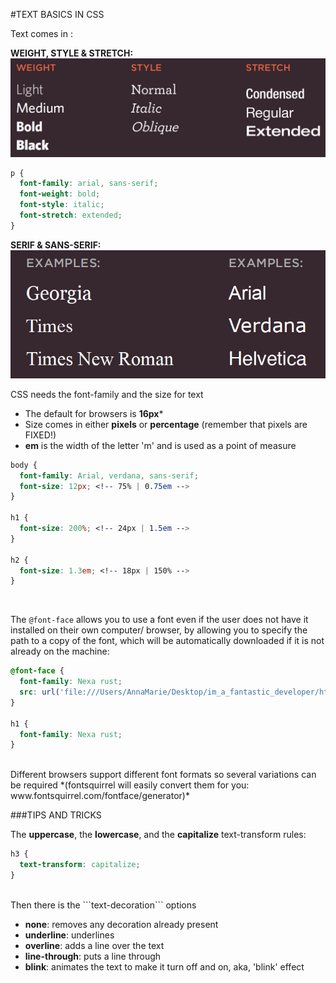 #TEXT BASICS IN CSS

Text comes in :

__WEIGHT, STYLE & STRETCH:__ ![](./images_3/weight_style_stretch.png)
```css
p {
  font-family: arial, sans-serif;
  font-weight: bold;
  font-style: italic;
  font-stretch: extended;
}
```
__SERIF & SANS-SERIF:__ ![](./images_3/serif_sans_serif.png)

CSS needs the font-family and the size for text

  * The default for browsers is __16px__*
  * Size comes in either __pixels__ or __percentage__ (remember that pixels are FIXED!)
  * __em__ is the width of the letter 'm' and is used as a point of measure

```css
body {
  font-family: Arial, verdana, sans-serif;
  font-size: 12px; <!-- 75% | 0.75em -->
}

h1 {
  font-size: 200%; <!-- 24px | 1.5em -->
}

h2 {
  font-size: 1.3em; <!-- 18px | 150% -->
}
```
<br>

The ```@font-face``` allows you to use a font even if the user does not have it installed on their own computer/ browser, by allowing you to specify the path to a copy of the font, which will be automatically downloaded if it is not already on the machine:

```css
@font-face {
  font-family: Nexa rust;
  src: url('file:///Users/AnnaMarie/Desktop/im_a_fantastic_developer/html_css_ducket/css/chapter_2_colour/css_test_3.html');
}

h1 {
  font-family: Nexa rust;
}
```
<br>
Different browsers support different font formats so several variations can be required *(fontsquirrel will easily convert them for you: www.fontsquirrel.com/fontface/generator)*

###TIPS AND TRICKS

The __uppercase__, the __lowercase__, and the __capitalize__ text-transform rules:

```css
h3 {
  text-transform: capitalize;
}
```
<br>
Then there is the ```text-decoration``` options

  * __none__: removes any decoration already present
  * __underline__: underlines
  * __overline__: adds a line over the text
  * __line-through__: puts a line through
  * __blink__: animates the text to make it turn off and on, aka, 'blink' effect


















